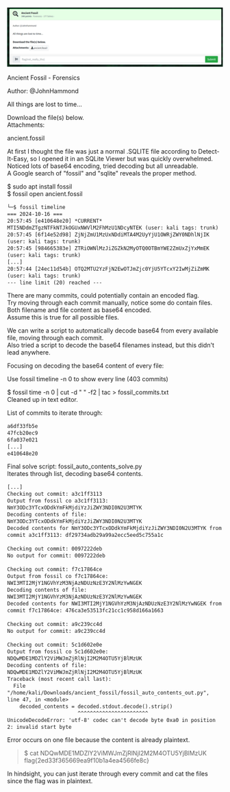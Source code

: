 ![ancient-fossil-ss1.png](./ancient-fossil-ss1.png)

Ancient Fossil - Forensics  

Author: @JohnHammond  

All things are lost to time...  

Download the file(s) below.  
Attachments:   

ancient.fossil  



At first I thought the file was just a normal .SQLITE file according to Detect-It-Easy, so I opened it in an SQLite Viewer but was quickly overwhelmed.  
Noticed lots of base64 encoding, tried decoding but all unreadable.  
A Google search of "fossil" and "sqlite" reveals the proper method.  

$ sudo apt install fossil  
$ fossil open ancient.fossil  

```
└─$ fossil timeline       
=== 2024-10-16 ===
20:57:45 [e410648e20] *CURRENT* MTI5NDdmZTgzNTFkNTJkOGUxNWVlM2FhMzU1NDcyNTEK (user: kali tags: trunk)
20:57:45 [6f14e52d98] ZjNjZmU1MzUxNDdiMTA4M2UyYjU1OWRjZWY0NDhlNjIK (user: kali tags: trunk)
20:57:45 [984665383e] ZTRiOWNlMzJiZGZkN2MyOTQ0OTBmYWE2ZmUxZjYxMmEK (user: kali tags: trunk)
[...]
20:57:44 [24ec11d54b] OTQ2MTU2YzFjN2EwOTJmZjc0YjU5YTcxY2IwMjZiZmMK (user: kali tags: trunk)
--- line limit (20) reached ---
```

There are many commits, could potentially contain an encoded flag.  
Try moving through each commit manually, notice some do contain files.  
Both filename and file content as base64 encoded.  
Assume this is true for all possible files.  

We can write a script to automatically decode base64 from every available file, moving through each commit.  
Also tried a script to decode the base64 filenames instead, but this didn't lead anywhere.  

Focusing on decoding the base64 content of every file:  

Use fossil timeline -n 0 to show every line (403 commits)  

$ fossil time -n 0 | cut -d " " -f2 | tac > fossil_commits.txt  
Cleaned up in text editor.  

List of commits to iterate through:  
```
a6df33fb5e
47fcb20ec9
6fa037e021
[...]
e410648e20
```

Final solve script: fossil_auto_contents_solve.py  
Iterates through list, decoding base64 contents.  

```
[...]
Checking out commit: a3c1ff3113
Output from fossil co a3c1ff3113: NmY3ODc3YTcxODdkYmFkMjdiYzJiZWY3NDI0N2U3MTYK
Decoding contents of file: NmY3ODc3YTcxODdkYmFkMjdiYzJiZWY3NDI0N2U3MTYK
Decoded contents for NmY3ODc3YTcxODdkYmFkMjdiYzJiZWY3NDI0N2U3MTYK from commit a3c1ff3113: df29734adb29a99a2ecc5eed5c755a1c

Checking out commit: 0097222deb
No output for commit: 0097222deb

Checking out commit: f7c17864ce
Output from fossil co f7c17864ce: NWI3MTI2MjY1NGVhYzM3NjAzNDUzNzE3Y2NlMzYwNGEK
Decoding contents of file: NWI3MTI2MjY1NGVhYzM3NjAzNDUzNzE3Y2NlMzYwNGEK
Decoded contents for NWI3MTI2MjY1NGVhYzM3NjAzNDUzNzE3Y2NlMzYwNGEK from commit f7c17864ce: 476ca3e53513fc21cc1c958d166a1663

Checking out commit: a9c239cc4d
No output for commit: a9c239cc4d

Checking out commit: 5c1d602e0e
Output from fossil co 5c1d602e0e: NDQwMDE1MDZlY2ViMWJmZjRlNjI2M2M4OTU5YjBlMzUK
Decoding contents of file: NDQwMDE1MDZlY2ViMWJmZjRlNjI2M2M4OTU5YjBlMzUK
Traceback (most recent call last):
  File "/home/kali/Downloads/ancient_fossil/fossil_auto_contents_out.py", line 47, in <module>
    decoded_contents = decoded.stdout.decode().strip()
                       ^^^^^^^^^^^^^^^^^^^^^^^
UnicodeDecodeError: 'utf-8' codec can't decode byte 0xa0 in position 2: invalid start byte
```

Error occurs on one file because the content is already plaintext.  

> $ cat NDQwMDE1MDZlY2ViMWJmZjRlNjI2M2M4OTU5YjBlMzUK              
> flag{2ed33f365669ea9f10b1a4ea4566fe8c}

In hindsight, you can just iterate through every commit and cat the files since the flag was in plaintext.
